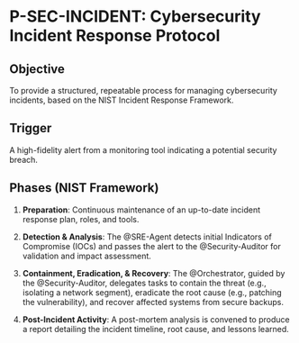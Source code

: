 # P-SEC-INCIDENT: Cybersecurity Incident Response Protocol

## Objective
To provide a structured, repeatable process for managing cybersecurity incidents, based on the NIST Incident Response Framework.

## Trigger
A high-fidelity alert from a monitoring tool indicating a potential security breach.

## Phases (NIST Framework)

1. **Preparation**: Continuous maintenance of an up-to-date incident response plan, roles, and tools.

2. **Detection & Analysis**: The @SRE-Agent detects initial Indicators of Compromise (IOCs) and passes the alert to the @Security-Auditor for validation and impact assessment.

3. **Containment, Eradication, & Recovery**: The @Orchestrator, guided by the @Security-Auditor, delegates tasks to contain the threat (e.g., isolating a network segment), eradicate the root cause (e.g., patching the vulnerability), and recover affected systems from secure backups.

4. **Post-Incident Activity**: A post-mortem analysis is convened to produce a report detailing the incident timeline, root cause, and lessons learned.